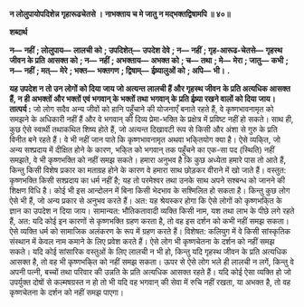 **न लोलुपायोपदिशेन्न गृहारूढचेतसे ।** **नाभक्ताय च मे जातु न मद्भक्तद्विषामपि ॥ ४०॥** 

**शब्दार्थ** 

**न—** **नहीं** **; लोलुपाय—** **लालची को** **; उपदिशेत्—** **उपदेश देवे** **; न—** **नहीं** **; गृह-आरूढ-चेतसे—** **गृहस्थ जीवन के प्रति** **आसक्त को** **; न—** **नहीं** **; अभक्ताय—** **अभक्त को** **; च—** **तथा** **; मे—** **मेरा** **; जातु—** **कभी** **; न—** **नहीं** **; मत्—** **मेरे** **; भक्त—** **भक्तगण** **; द्विषाम्—** **ईष्र्यालुओं को** **; अपि—** **भी।** **.** 

**यह उपदेश न तो उन लोगों को दिया जाय जो अत्यन्त लालची हैं और गृहस्थ जीवन** **के प्रति अत्यधिक आसक्त हैं, न ही अभक्तों और भक्तों एवं भगवान् के भक्तों तथा** **भगवान् के प्रति ईष्र्या रखने वालों को दिया जाय।** **तात्पर्य :** जो लोग सदैव अन्य जीवों को हानि पहुँचाने की योजनाएँ बनाते रहते हैं, वे कृष्णभावनामृत को समझने के अधिकारी नहीं हैं और वे भगवान् की दिव्य प्रेमा-भक्ति के प्रक्षेत्र में प्रविष्ट नहीं हो सकते। साथ ही, कुछ ऐसे स्वार्थी तथाकथित शिष्य होते हैं, जो अत्यन्त दिखावटी रूप से किसी और अंशा से गुरु के प्रति विनीत बने रहते हैं। वे भी नहीं जान पाते कि कृष्णभावनामृत अथवा भकि्तयोग क्या है। ऐसे व्यकि्त, जो अन्य सश्प्रदाय में दीक्षित होने के कारण, भकि्त को भगवान् तक पहुँचने का एक-सा पद (स्थिति) नहीं समझते, वे भी कृष्णभक्ति को नहीं समझ सकते। हमारा अनुभव है कि कुछ अध्येता हमारे पास तो आते हैं, किन्तु किसी विशेष प्रकार का मताग्रह होने के कारण वे हमारा साथ छोड़कर वीराने में खो जाते हैं। वस्तुत: कृष्णभक्ति किसी सश्प्रदाय का धर्म नहीं है; यह तो परमेश्वर तथा उनके साथ अपने सश्बन्ध को जानने की शिक्षण विधि है। कोई भी इस आन्दोलन में बिना किसी भेदभाव के सश्मिलित हो सकता है। किन्तु कुछ लोग ऐसे भी हैं, जो अन्य प्रकार से अनुभव करते हैं। अत: यह श्रेयस्कर होगा कि ऐसे लोगों को कृष्णभकि्त के ज्ञान का उपदेश न दिया जाय। सामान्यत: भौतिकतावादी व्यक्ति किसी नाम, यश तथा लाभ के पीछे लगे रहते हैं, अत: यदि कोई इन कारणों से कृष्णभक्ति ग्रहण करता है, तो वह इस दर्शन को कभी नहीं समझ सकता। ऐसे व्यक्ति धर्म को सामाजिक अलंकरण के रूप में ग्रहण करते हैं। विशेषत: कलियुग में वे किसी सांस्कृतिक संस्थान में केवल नाम कमाने के लिए प्रवेश करते हैं। ऐसे लोग भी कृष्णचेतना के दर्शन को नहीं समझ सकते। यदि कोई सांसारिक वस्तुओं के लिए लालची न भी हो, किन्तु यदि गृहस्थ जीवन के प्रति अत्यधिक आसक्त है, तो वह भी कृष्णभकि्त को नहीं समझ सकता। ऊपर से ऐसे लोग भले ही लालची न लगें, किन्तु वे अपनी पत्नी, बच्चों तथा परिवार की उन्नति के प्रति अत्यधिक आसक्त रहते हैं। यदि कोई ऐसा व्यक्ति हो जो उपर्युक्त दोषों से कल्मषग्रस्त न हो तो भी यदि वह भगवान् की सेवा में रुचि नहीं रखता, या अभक्त है, तो वह कृष्णचेतना के दर्शन को नहीं समझ पाएगा।  